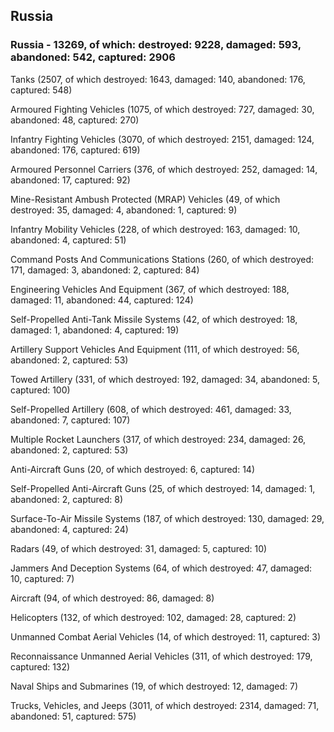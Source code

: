 
 
 ## Russia
 
 ### Russia - 13269, of which: destroyed: 9228, damaged: 593, abandoned: 542, captured: 2906

 

 

 Tanks (2507, of which destroyed: 1643, damaged: 140, abandoned: 176, captured: 548)

 Armoured Fighting Vehicles (1075, of which destroyed: 727, damaged: 30, abandoned: 48, captured: 270)

 Infantry Fighting Vehicles (3070, of which destroyed: 2151, damaged: 124, abandoned: 176, captured: 619)

 Armoured Personnel Carriers (376, of which destroyed: 252, damaged: 14, abandoned: 17, captured: 92)

 Mine-Resistant Ambush Protected (MRAP) Vehicles (49, of which destroyed: 35, damaged: 4, abandoned: 1, captured: 9)

 Infantry Mobility Vehicles (228, of which destroyed: 163, damaged: 10, abandoned: 4, captured: 51)

 Command Posts And Communications Stations (260, of which destroyed: 171, damaged: 3, abandoned: 2, captured: 84)

 Engineering Vehicles And Equipment (367, of which destroyed: 188, damaged: 11, abandoned: 44, captured: 124)

 Self-Propelled Anti-Tank Missile Systems (42, of which destroyed: 18, damaged: 1, abandoned: 4, captured: 19)

 Artillery Support Vehicles And Equipment (111, of which destroyed: 56, abandoned: 2, captured: 53)

 Towed Artillery (331, of which destroyed: 192, damaged: 34, abandoned: 5, captured: 100)

 Self-Propelled Artillery (608, of which destroyed: 461, damaged: 33, abandoned: 7, captured: 107)

 Multiple Rocket Launchers (317, of which destroyed: 234, damaged: 26, abandoned: 2, captured: 53)

 Anti-Aircraft Guns (20, of which destroyed: 6, captured: 14)

 Self-Propelled Anti-Aircraft Guns (25, of which destroyed: 14, damaged: 1, abandoned: 2, captured: 8)

 Surface-To-Air Missile Systems (187, of which destroyed: 130, damaged: 29, abandoned: 4, captured: 24)

 Radars (49, of which destroyed: 31, damaged: 5, captured: 10)

 Jammers And Deception Systems (64, of which destroyed: 47, damaged: 10, captured: 7)

 Aircraft (94, of which destroyed: 86, damaged: 8)

 Helicopters (132, of which destroyed: 102, damaged: 28, captured: 2)

 Unmanned Combat Aerial Vehicles (14, of which destroyed: 11, captured: 3)

 Reconnaissance Unmanned Aerial Vehicles (311, of which destroyed: 179, captured: 132)

 Naval Ships and Submarines (19, of which destroyed: 12, damaged: 7)

 Trucks, Vehicles, and Jeeps (3011, of which destroyed: 2314, damaged: 71, abandoned: 51, captured: 575)

